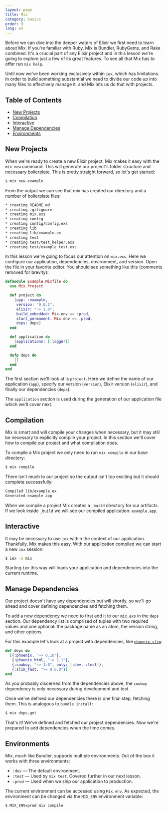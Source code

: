 ```yaml
---
layout: page
title: Mix
category: basics
order: 9
lang: en
---
```


Before we can dive into the deeper waters of Elixir we first need to learn about Mix. If you're familiar with Ruby, Mix is Bundler, RubyGems, and Rake combined. It's a crucial part of any Elixir project and in this lesson we're going to explore just a few of its great features. To see all that Mix has to offer run `mix help`.

Until now we've been working exclusively within `iex`, which has limitations.  In order to build something substantial we need to divide our code up into many files to effectively manage it, and Mix lets us do that with projects.

## Table of Contents

- [New Projects](#new-project)
- [Compilation](#compilation)
- [Interactive](#interactive)
- [Manage Dependencies](#manage-dependencies)
- [Environments](#environments)

## New Projects

When we're ready to create a new Elixir project, Mix makes it easy with the `mix new` command.  This will generate our project's folder structure and necessary boilerplate.  This is pretty straight forward, so let's get started:

```bash
$ mix new example
```

From the output we can see that mix has created our directory and a number of boilerplate files:

```bash
* creating README.md
* creating .gitignore
* creating mix.exs
* creating config
* creating config/config.exs
* creating lib
* creating lib/example.ex
* creating test
* creating test/test_helper.exs
* creating test/example_test.exs
```

In this lesson we're going to focus our attention on `mix.exs`.  Here we configure our application, dependencies, environment, and version.  Open the file in your favorite editor. You should see something like this (comments removed for brevity):

```elixir
defmodule Example.Mixfile do
  use Mix.Project

  def project do
    [app: :example,
     version: "0.0.1",
     elixir: "~> 1.0",
     build_embedded: Mix.env == :prod,
     start_permanent: Mix.env == :prod,
     deps: deps]
  end

  def application do
    [applications: [:logger]]
  end

  defp deps do
    []
  end
end
```

The first section we'll look at is `project`.  Here we define the name of our application (`app`), specify our version (`version`), Elixir version (`elixir`), and finally our dependencies (`deps`).

The `application` section is used during the generation of our application file which we'll cover next.

## Compilation

Mix is smart and will compile your changes when necessary, but it may still be necessary to explicitly compile your project.  In this section we'll cover how to compile our project and what compilation does.

To compile a Mix project we only need to run `mix compile` in our base directory:

```bash
$ mix compile
```

There isn't much to our project so the output isn't too exciting but it should complete successfully:

```bash
Compiled lib/example.ex
Generated example app
```

When we compile a project Mix creates a `_build` directory for our artifacts.  If we look inside `_build` we will see our compiled application: `example.app`.

## Interactive

It may be necessary to use `iex` within the context of our application.  Thankfully, Mix makes this easy.  With our application compiled we can start a new `iex` session:

```bash
$ iex -S mix
```

Starting `iex` this way will loads your application and dependencies into the current runtime.

## Manage Dependencies

Our project doesn't have any dependencies but will shortly, so we'll go ahead and cover defining dependencies and fetching them.

To add a new dependency we need to first add it to our `mix.exs` in the `deps` section.  Our dependency list is comprised of tuples with two required values and one optional: the package name as an atom, the version string, and other options.

For this example let's look at a project with dependencies, like [`phoenix_slim`](https://github.com/doomspork/phoenix_slim):

```elixir
def deps do
  [{:phoenix, "~> 0.16"},
   {:phoenix_html, "~> 2.1"},
   {:cowboy, "~> 1.0", only: [:dev, :test]},
   {:slim_fast, ">= 0.6.0"}]
end
```

As you probably discerned from the dependencies above, the `cowboy` dependency is only necessary during development and test.

Once we've defined our dependencies there is one final step, fetching them.  This is analogous to `bundle install`:

```bash
$ mix deps.get
```

That's it!  We've defined and fetched our project dependencies.  Now we're prepared to add dependencies when the time comes.

## Environments

Mix, much like Bundler, supports multiple environments.  Out of the box it works with three environments:

+ `:dev` — The default environment.
+ `:test` — Used by `mix test`. Covered further in our next lesson.
+ `:prod` — Used when we ship our application to production.

The current environment can be accessed using `Mix.env`.  As expected, the environment can be changed via the `MIX_ENV` environment variable:

```bash
$ MIX_ENV=prod mix compile
```
